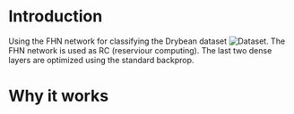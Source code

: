# Introduction
Using the FHN network for classifying the Drybean dataset ![Dataset](). The FHN network is used
as RC (reserviour computing). The last two dense layers are optimized using the standard backprop.

# Why it works
